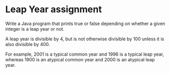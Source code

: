 # Leap Year assignment

Write a Java program that prints true or false depending on whether a given integer is a leap year or not.

A leap year is divisible by 4, but is not otherwise divisible by 100 unless it is also divisible by 400.

For example, 2001 is a typical common year and 1996 is a typical leap year, whereas 1900 is an atypical common year and 2000 is an atypical leap year.
